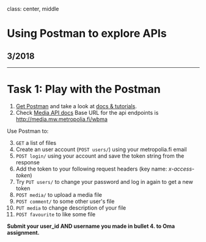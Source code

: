 class: center, middle

# Using Postman to explore APIs

## 3/2018

---

# Task 1: Play with the Postman

1. [Get Postman](https://www.getpostman.com/) and take a look at [docs & tutorials](https://www.getpostman.com/docs/).
2. Check [Media API docs](http://media.mw.metropolia.fi/wbma/docs/) Base URL for the api endpoints is <http://media.mw.metropolia.fi/wbma> 

Use Postman to:

3. `GET` a list of files 
4. Create an user account (`POST users/`) using your metropolia.fi email
5. `POST login/` using your account and save the token string from the response
6. Add the token to your following request headers (key name: _x-access-token_)
7. Try `PUT users/` to change your password and log in again to get a new token
8. `POST media/` to upload a media file
9. `POST comment/` to some other user's file
10. `PUT media` to change description of your file
11. `POST favourite` to like some file

**Submit your user_id AND username you made in bullet 4. to Oma assignment.**